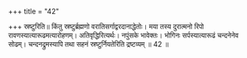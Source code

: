 +++
title = "42"

+++
स्रष्टुरिति॥ किंतु स्रष्टुर्ब्रह्मणो वरातिसर्गाद्वरदानाद्धेतोः। मया तस्य दुरात्मनो रिपो रावणस्यात्यारूढमत्यारोहणम्। अतिवृद्धिरित्यर्थः। नपुंसके भावेक्तः। भोगिनः सर्पस्यात्यारूढं चन्दनेनेव सोढम्। चन्दनद्रुमस्यापि तथा सहनं स्रष्टुर्नियतेरिति द्रष्टव्यम् ॥ 42 ॥